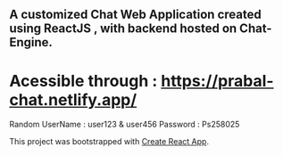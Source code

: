 ## A customized Chat Web Application created using ReactJS , with backend hosted on Chat-Engine.

# Acessible through : https://prabal-chat.netlify.app/

Random UserName : user123 & user456
Password : Ps258025


This project was bootstrapped with [Create React App](https://github.com/facebook/create-react-app).


